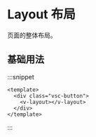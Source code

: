 # Layout 布局

页面的整体布局。

## 基础用法

:::snippet

```vue
<template>
  <div class="vsc-button">
    <v-layout></v-layout>
  </div>
</template>
```

:::
